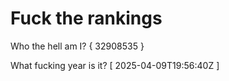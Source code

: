 # Fuck the rankings

Who the hell am I?
{ 32908535 }

What fucking year is it?
[ 2025-04-09T19:56:40Z ]
